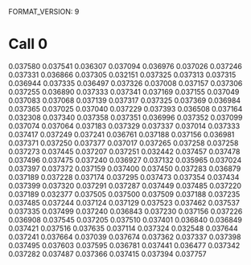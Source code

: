 FORMAT_VERSION: 9

# Call 0
0.037580
0.037541
0.036307
0.037094
0.036976
0.037026
0.037246
0.037331
0.036866
0.037305
0.032151
0.037325
0.037313
0.037315
0.036944
0.037335
0.036497
0.037326
0.037008
0.037157
0.037306
0.037255
0.036890
0.037333
0.037341
0.037169
0.037155
0.037049
0.037083
0.037068
0.037139
0.037317
0.037325
0.037369
0.036984
0.037365
0.037025
0.037040
0.037229
0.037393
0.036508
0.037164
0.032308
0.037340
0.037358
0.037351
0.036996
0.037352
0.037099
0.037074
0.037064
0.037183
0.037329
0.037337
0.037014
0.037333
0.037417
0.037249
0.037241
0.036761
0.037188
0.037156
0.036981
0.037371
0.037250
0.037377
0.037017
0.037265
0.037258
0.037258
0.037273
0.037445
0.037207
0.037251
0.032442
0.037457
0.037478
0.037496
0.037475
0.037240
0.036927
0.037132
0.035965
0.037024
0.037397
0.037372
0.037159
0.037400
0.037450
0.037283
0.036879
0.037189
0.037228
0.037174
0.037295
0.037473
0.037354
0.037434
0.037399
0.037320
0.037291
0.037287
0.037449
0.037485
0.037220
0.037189
0.032377
0.037505
0.037500
0.037509
0.037188
0.037235
0.037485
0.037244
0.037124
0.037129
0.037523
0.037462
0.037537
0.037335
0.037499
0.037240
0.036843
0.037230
0.037156
0.037226
0.036908
0.037545
0.037205
0.037510
0.037401
0.036840
0.036849
0.037421
0.037516
0.037635
0.037114
0.037324
0.032548
0.037644
0.037241
0.037664
0.037039
0.037674
0.037362
0.037337
0.037398
0.037495
0.037603
0.037595
0.036781
0.037441
0.036477
0.037342
0.037282
0.037487
0.037366
0.037415
0.037394
0.037757

